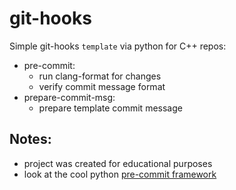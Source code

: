 # git-hooks

Simple git-hooks `template` via python for C++ repos:
- pre-commit:
  - run clang-format for changes
  - verify commit message format
- prepare-commit-msg:
  - prepare template commit message

## Notes:
- project was created for educational purposes
- look at the cool python [pre-commit framework](https://pre-commit.com/index.html)
